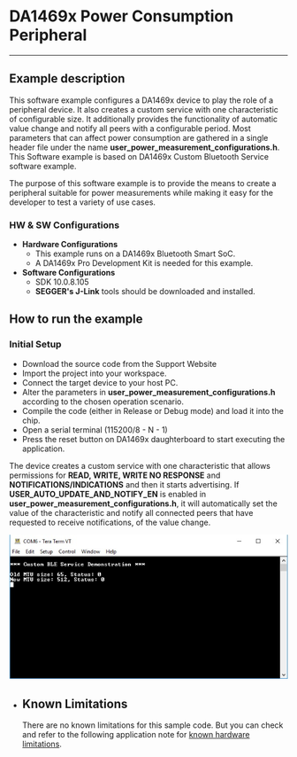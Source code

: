# DA1469x Power Consumption Peripheral

______________________________________________________________________

## Example description

This software example configures a DA1469x device to play the role of a peripheral device. It also creates a custom service with one characteristic of configurable size. It additionally provides the functionality of automatic value change and notify all peers with a configurable period. Most parameters that can affect power consumption are gathered in a single header file under the name **user_power_measurement_configurations.h**. This Software example is based on DA1469x Custom Bluetooth Service software example.

The purpose of this software example is to provide the means to create a peripheral suitable for power measurements while making it easy for the developer to test a variety of use cases.

### **HW & SW Configurations**

- **Hardware Configurations**
  - This example runs on a DA1469x Bluetooth Smart SoC.
  - A DA1469x Pro Development Kit is needed for this example.
- **Software Configurations**
  - SDK 10.0.8.105
  - **SEGGER's J-Link** tools should be downloaded and installed.

## How to run the example

### Initial Setup

- Download the source code from the Support Website
- Import the project into your workspace.
- Connect the target device to your host PC.
- Alter the parameters in **user_power_measurement_configurations.h** according to the chosen operation scenario.
- Compile the code (either in Release or Debug mode) and load it into the chip.
- Open a serial terminal (115200/8 - N - 1)
- Press the reset button on DA1469x daughterboard to start executing the application.

The device creates a custom service with one characteristic that allows permissions for **READ, WRITE, WRITE NO RESPONSE** and **NOTIFICATIONS/INDICATIONS** and then it starts advertising. If **USER_AUTO_UPDATE_AND_NOTIFY_EN** is enabled in **user_power_measurement_configurations.h**, it will automatically set the value of the characteristic and notify all connected peers that have requested to receive notifications, of the value change.

![Peripheral COM](assets/peripheral_com.png)

- ## Known Limitations

  There are no known limitations for this sample code. But you can check and refer to the following application note for [known hardware limitations](https://www.dialog-semiconductor.com/bluetooth-low-energy "known hardware limitations").
